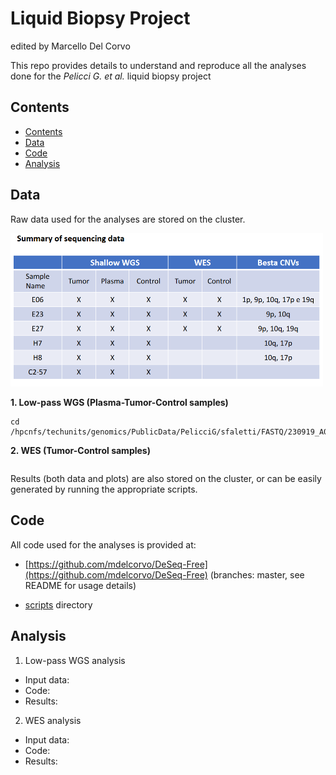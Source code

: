 # Liquid Biopsy Project
edited by Marcello Del Corvo

This repo provides details to understand and  reproduce all the analyses done for the <i> Pelicci G. et al. </i>  liquid biopsy project

## Contents
- [Contents](#contents)
- [Data](#data)
- [Code](#code)
- [Analysis](#analysis)

## Data
Raw data used for the analyses are stored on the cluster. 

<img src="img/samples_table.png" width="500" />

**1. Low-pass WGS (Plasma-Tumor-Control samples)**
```
cd /hpcnfs/techunits/genomics/PublicData/PelicciG/sfaletti/FASTQ/230919_A00302_0562_BHJ7C3DRX3
```
**2. WES (Tumor-Control samples)**
```

```
Results (both data and plots) are also stored on the cluster, or can be easily generated by running the appropriate scripts.

## Code
All code used for the analyses is provided at: 

* [https://github.com/mdelcorvo/DeSeq-Free](https://github.com/mdelcorvo/DeSeq-Free) (branches: master, see README for usage details)

* [scripts](./scripts/) directory

## Analysis

1) Low-pass WGS analysis
* Input data:
* Code:
* Results:

2) WES analysis
* Input data:
* Code:
* Results:
